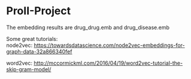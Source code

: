# ProII-Project

The embedding results are drug_drug.emb and drug_disease.emb

Some great tutorials:                      
node2vec: https://towardsdatascience.com/node2vec-embeddings-for-graph-data-32a866340fef

word2vec: http://mccormickml.com/2016/04/19/word2vec-tutorial-the-skip-gram-model/
